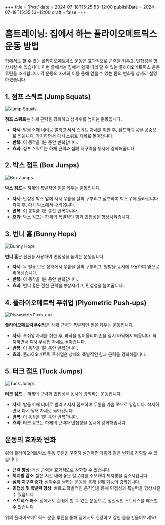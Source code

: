 +++
title = 'Post'
date = 2024-07-18T15:25:53+12:00
publishDate = 2024-07-18T15:35:53+12:00
draft = false
+++

# 홈트레이닝: 집에서 하는 플라이오메트릭스 운동 방법

집에서도 할 수 있는 플라이오메트릭스 운동은 효과적으로 근력을 키우고, 민첩성을 향상시킬 수 있습니다. 이번 글에서는 집에서 쉽게 따라 할 수 있는 플라이오메트릭스 운동 루틴을 소개합니다. 각 운동의 자세와 이를 통해 얻을 수 있는 몸의 변화를 상세히 설명하겠습니다.

## 1. 점프 스쿼트 (Jump Squats)

![Jump Squats](https://example.com/jump-squats.jpg)

**점프 스쿼트**는 하체 근력을 강화하고 심박수를 높이는 운동입니다.

- **자세**: 발을 어깨 너비로 벌리고 서서 스쿼트 자세를 취한 후, 점프하여 몸을 공중으로 띄웁니다. 착지하면서 다시 스쿼트 자세로 돌아갑니다.
- **반복**: 이 동작을 1분 동안 반복합니다.
- **효과**: 점프 스쿼트는 하체 근력과 심폐 지구력을 동시에 강화해줍니다.

## 2. 박스 점프 (Box Jumps)

![Box Jumps](https://example.com/box-jumps.jpg)

**박스 점프**는 하체의 폭발적인 힘을 키우는 운동입니다.

- **자세**: 안정된 박스 앞에 서서 무릎을 살짝 구부리고 점프하여 박스 위에 올라갑니다. 착지 후, 다시 박스에서 내려옵니다.
- **반복**: 이 동작을 1분 동안 반복합니다.
- **효과**: 박스 점프는 하체의 폭발적인 힘과 민첩성을 향상시켜줍니다.

## 3. 번니 홉 (Bunny Hops)

![Bunny Hops](https://example.com/bunny-hops.jpg)

**번니 홉**은 전신을 사용하여 민첩성을 높이는 운동입니다.

- **자세**: 두 발을 모은 상태에서 무릎을 살짝 구부리고, 양발을 동시에 사용하여 옆으로 뛰어넘습니다.
- **반복**: 이 동작을 1분 동안 반복합니다.
- **효과**: 번니 홉은 전신 근력을 향상시키고, 민첩성을 높여줍니다.

## 4. 플라이오메트릭 푸쉬업 (Plyometric Push-ups)

![Plyometric Push-ups](https://example.com/plyometric-push-ups.jpg)

**플라이오메트릭 푸쉬업**은 상체 근력과 폭발적인 힘을 키우는 운동입니다.

- **자세**: 푸쉬업 자세를 취한 후, 바닥을 밀어올리며 손을 잠시 바닥에서 띄웁니다. 착지하면서 다시 푸쉬업 자세로 돌아갑니다.
- **반복**: 이 동작을 1분 동안 반복합니다.
- **효과**: 플라이오메트릭 푸쉬업은 상체의 폭발적인 힘과 근력을 강화해줍니다.

## 5. 터크 점프 (Tuck Jumps)

![Tuck Jumps](https://example.com/tuck-jumps.jpg)

**터크 점프**는 하체의 근력과 민첩성을 동시에 강화하는 운동입니다.

- **자세**: 발을 어깨 너비로 벌리고 서서 점프하며 무릎을 가슴 쪽으로 당깁니다. 착지하면서 다시 원래 자세로 돌아갑니다.
- **반복**: 이 동작을 1분 동안 반복합니다.
- **효과**: 터크 점프는 하체의 근력과 민첩성을 동시에 강화해줍니다.

## 운동의 효과와 변화

위의 플라이오메트릭스 운동 루틴을 꾸준히 실천하면 다음과 같은 변화를 경험할 수 있습니다:

- **근력 향상**: 전신 근력을 효과적으로 강화할 수 있습니다.
- **체지방 감소**: 짧은 시간 내에 높은 칼로리를 소모하여 체지방을 감소시킵니다.
- **심폐 지구력 증가**: 심박수를 올리는 운동을 통해 심폐 기능이 강화됩니다.
- **민첩성 및 폭발력 향상**: 빠르고 폭발적인 움직임을 통해 민첩성과 폭발력을 향상시킬 수 있습니다.
- **스트레스 해소**: 집에서도 손쉽게 할 수 있는 운동으로, 정신적인 스트레스를 해소할 수 있습니다.

위의 플라이오메트릭스 운동 루틴을 통해 집에서도 건강하고 강한 몸을 만들어보세요!
